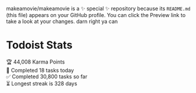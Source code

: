 makeamovie/makeamovie is a ✨ special ✨ repository because its `README.md` (this file) appears on your GitHub profile.
You can click the Preview link to take a look at your changes. darn right ya can

# Todoist Stats

<!-- TODO-IST:START -->
🏆  44,008 Karma Points           
🌸  Completed 18 tasks today           
✅  Completed 30,800 tasks so far           
⏳  Longest streak is 328 days
<!-- TODO-IST:END -->